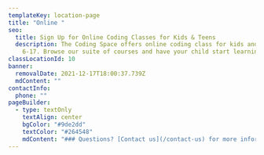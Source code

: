```yaml
---
templateKey: location-page
title: "Online "
seo:
  title: Sign Up for Online Coding Classes for Kids & Teens
  description: The Coding Space offers online coding class for kids and teens ages
    6-17. Browse our suite of courses and have your child start learning today!
classLocationId: 10
banner:
  removalDate: 2021-12-17T18:00:37.739Z
  mdContent: ""
contactInfo:
  phone: ""
pageBuilder:
  - type: textOnly
    textAlign: center
    bgColor: "#9de2dd"
    textColor: "#264548"
    mdContent: "### Q﻿uestions? [Contact us](/contact-us) for more information."
---
```

